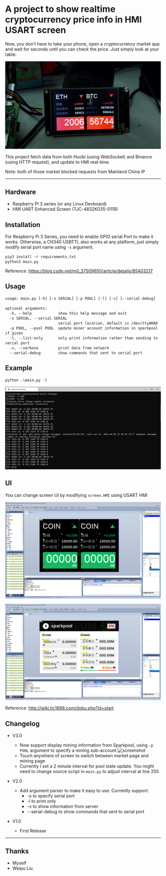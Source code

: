 # A project to show realtime cryptocurrency price info in HMI USART screen

Now, you don't have to take your phone, open a cryptocurrency market app and wait for seconds until you can check the price. Just simply look at your table:

![preview](images/preview.jpg)

This project fetch data from both Huobi (using WebSocket) and Binance (using HTTP request), and update to HMI real-time.

Note: both of those market blocked requests from Mainland China IP

---

## Hardware

- Raspberry Pi 3 series (or any Linux Devboard)
- HMI UART Enhanced Screen (TJC-4832K035-011R)

## Installation

For Respberry Pi 3 Series, you need to enable GPIO serial Port to make it works. Otherwise, a CH340 USBTTL also works at any platform, just simply modify serial port name using ```-s``` argument.

```
pip3 install -r requirements.txt
python3 main.py
```

Reference: https://blog.csdn.net/m0_37509650/article/details/85403217

## Usage

```
usage: main.py [-h] [-s SERIAL] [-p POOL] [-l] [-v] [--serial-debug]

optional arguments:
  -h, --help            show this help message and exit
  -s SERIAL, --serial SERIAL
                        serial port location, default is /dev/ttyAMA0
  -p POOL, --pool POOL  update miner account information in sparkpool if given
  -l, --list-only       only print information rather than sending to serial port
  -v, --verbose         print data from network
  --serial-debug        show commands that sent to serial port
```

## Example

```
python .\main.py -l
```
![example](images/example.png)

## UI

You can change screen UI by modifying ```screen.HMI``` using USART HMI

![screenshot](images/screenshot0.png)

![screenshot](images/screenshot.png)

Reference: http://wiki.tjc1688.com/doku.php?id=start

## Changelog

 - V3.0
   - Now support display mining information from Sparkpool, using ```-p POOL``` argument to specify a mining sub-account
     ![screenshot](images/preview1.jpg)
   - Touch anywhere of screen to switch between market page and mining page
   - Currently I set a 2 minute interval for pool state update. You might need to change source script in ```main.py``` to adjust interval at line 255

 - V2.0
   - Add argument parser to make it easy to use. Currently support:
     - -s to specify serial port
     - -l to print only
     - -v to show information from server
     - --serial-debug to show commands that sent to serial port

 - V1.0
   - First Release



---

## Thanks

- Myself
- Weipu Liu
